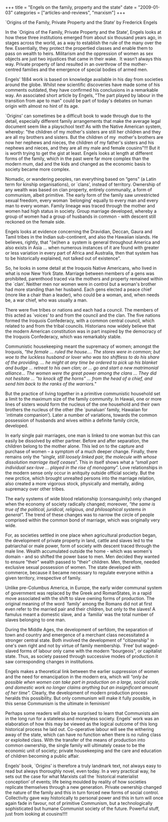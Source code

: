 +++
title = "Engels on the family, property and the state"
date = "2009-01-03"
categories = ["articles-and-reviews", "marxism"]
+++

\`Origins of the Family, Private Property and the State’ by Frederick Engels

In the \`Origins of the Family, Private Property and the State’, Engels looks at how these three institutions emerged from about six thousand years ago, in stages across the world, as a way to establish the rule of the many over the few. Essentially, they protect the propertied classes and enable them to pass on wealth to heirs. Militarism and the oppression of women as sex objects are just two injustices that came in their wake.  It wasn’t always this way. Private property of land resulted in an overthrow of the mother-centred families and the emergence of special bodies of armed men.

Engels’ 1884 work is based on knowledge available in his day from societies around the globe. Whilst new scientific discoveries have made some of his comments outdated, they have confirmed his conclusions in a remarkable way. An associated short article by Engels, "The part played by labour in the transition from ape to man" could be part of today's debates on human origin with almost no hint of its age.

\`Origins’ can sometimes be a difficult book to wade through due to the detail, especially different family arrangements that make the average legal document seem like a playschool text! As with the Native American system, whereby: "the children of my mother's sisters are still her children and they are all my brothers and sisters. But the children of my  mother's brothers are now her nephews and nieces, the children of my father's sisters and his nephews and nieces, and they are all my male and female cousins"!!! But it is worth trying to get the gist at least. Engels looks at length at different forms of the family, which in the past were far more complex than the modern mum, dad and the kids and changed as the economic basis to society became more complex.

Nomadic, or wandering peoples, ran everything based on “gens" (a Latin term for kinship organisations), or \`clans’, instead of territory. Ownership of any wealth was based on clan property, entirely communally, a form of communism, albeit primitive. The early form of the family saw unrestricted sexual freedom, every woman \`belonging’ equally to every man and every man to every woman. Family lineage was traced through the mother and women had high status in society. Group marriage developed, whereby a group of women had a group of husbands in common - with descent still reckoned on the female side.

Engels looks at evidence concerning the Dravidian, Deccan, Gaura and Tamil tribes in the Indian sub-continent, and also the Hawaiian islands. He believes, rightly, that "(w)hen a  system is general throughout America and also exists in Asia ... when numerous instances of it are found with greater or less variation in every part of Africa and Australia, then that system has to be historically explained, not talked out of existence".

So, he looks in some detail at the Iroquois Native Americans, who lived in what is now New York State. Marriage between members of a gens was prohibited, parenthood traced via the mothers and property remained within the \`clan’. Neither men nor women were in control but a woman's brother had more standing than her husband. Each gens elected a peace chief (more like a chair than a leader), who could be a woman, and, when needs be, a war chief, who was usually a man.

There were five tribes or nations and each had a council. The members of this acted as \`voices’ to and from the council and the clan. The five nations formed the Iroquois Confederacy, with a common central council, which related to and from the tribal councils. Historians now widely believe that the modern American constitution was in part inspired by the democracy of the Iroquois Confederacy, which was remarkably stable.

Communistic housekeeping meant the supremacy of women; amongst the Iroquois, _“the female … ruled the house.... The stores were in common; but woe to the luckless husband or lover who was too shiftless to do his share of the providing. … he might at any time be ordered to pick up his blanket and budge … retreat to his own clan; or … go and start a new matrimonial alliance… The women were the great power among the clans … They did not hesitate … "to knock off the horns" … from the head of a chief, and send him back to the ranks of the warriors."_

But the practice of living together in a primitive communistic household set a limit to the maximum size of the family community. In Hawaii, one or more lines of sisters would form the nucleus of the one household and their own brothers the nucleus of the other (the \`punaluan’ family, Hawaiian for \`intimate companion’). Later a number of variations, towards the common possession of husbands and wives within a definite family circle, developed.

In early single pair marriages, one man is linked to one woman but this can easily be dissolved by either partner. Before and after separation, the children belong to the mother alone. This led on to the capture and purchase of women – a symptom of a much deeper change. Finally, there remains only the _“single, still loosely linked pair, the molecule with whose dissolution marriage itself ceases_”. This in itself shows what a _“small part individual sex-love … played in the rise of monogamy_”. Love relationships in the modern sense only occur in anitquity outside official society. But the new prctice, which brought unrealted persons into the marriage relation, also created a more vigorous stock, physically and mentally, aiding supremacy over other tribes.

The early systems of wide blood relationship (consanguinity) only changed when the economy of society radically changed; moreover, _“the same is true of the political, juridical, religious, and philosophical systems in general"._ The trend of these changes was to narrow the circle of people comprised within the common bond of marriage, which was originally very wide.  

For, as societies settled in one place when agricultural production began, the development of private property in land, cattle and slaves led to the patriarchal or male power, form of society with descent traced through the male line. Wealth accumulated outside the home - which was women's domain - and so shifted the power base to men. Men decided they wanted to ensure "their" wealth passed to "their" children. Men, therefore, needed exclusive sexual possession of women. The state developed with commerce, because it became necessary to regulate everyone within a given territory, irrespective of family.

Unlike pre-Columbus America, in Europe, the early wider communal system of government was replaced by the Greek and RomanStates, in a rapid move associated with the shift to slave owning forms of production. The original meaning of the word \`family' among the Romans did not at first even refer to the married pair and their children, but only to the slaves! A famulus meant a domestic slave, and a \`familia' was the total number of slaves belonging to one man.

During the Middle Ages, the development of serfdom, the separation of town and country and emergence of a merchant class necessitated a stronger central state. Both involved the development of "citizenship" in one's own right and not by virtue of family membership. \`Free’ but waged-slaved forms of labour only came with the modern "bourgeois", or capitalist state. Thus, as society passed through successive modes of production it saw corresponding changes in institutions.

Engels makes a theoretical link between the earlier suppression of women and the need for emancipation in the modern era, which will _“only be possible when women can take part in production on a large, social scale, and domestic work no longer claims anything but an insignificant amount of her time"._ Clearly, the development of modern production process heralds this possibility. But only communism will make it fully possible, in this sense Communism is the ultimate in feminism!  

Perhaps some readers will also be surprised to learn that Communists aim in the long run for a stateless and moneyless society. Engels’ work was an elaboration of how this may be viewed as the logical outcome of this long historical process he laid out. Co-operative labour will see the withering away of the state, which can have no function when there is no ruling class or exploited class. With the transfer of the means of production into common ownership, the single family will ultimately cease to be the economic unit of society; private housekeeping and the care and education of children becoming a public affair.  

Engels’ book, \`Origins’ is therefore a truly landmark text, not always easy to read but always thoroughly novel, even today. In a very practical way, he sets out the case for what Marxists call the \`historical materialist conception’ of events; life being moulded by reality of how societies replicate themselves through a new generation. Private ownership changed the nature of the family and this in turn forced new forms of social control. Collectivity gave way historically to personal power and this in turn will once again fade in favour, not of primitive Communism, but a technologically sophisticated but humane Communist society of the future. Powerful stuff, just from looking at cousins!!!!
